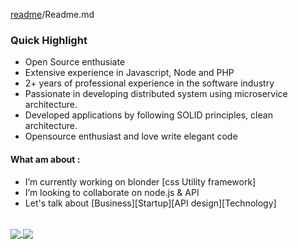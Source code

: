 [readme]/Readme.md

### Quick Highlight 
* Open Source enthusiate
* Extensive experience in Javascript, Node and PHP
* 2+ years of professional experience in the software industry
* Passionate in developing distributed system using microservice architecture.
* Developed applications by following SOLID principles, clean architecture.
* Opensource enthusiast and love write elegant code
<!-- * Experience in developing applications utilizing TDD  Unit and Integration testing -->

 #### What am about :
- I’m currently working on blonder [css Utility framework] 
- I’m looking to collaborate on node.js & API
- Let's talk about [Business][Startup][API design][Technology]
<br />

<a href="https://github.com/acquahsamuel">
  <img align="center" src="https://github-readme-stats.vercel.app/api?username=acquahsamuel&theme=nightowl&show_icons=true&line_height=30" />
</a>
<a href="https://github.com/acquahsamuel">
  <img align="center" src="https://github-readme-stats.vercel.app/api/top-langs/?username=acquahsamuel&theme=nightowl&line_height=30" />
</a>

[website]: https://acquahsamuel.github.io/profile/
[instagram]: https://www.instagram.com/acquah.samuel.io/
[linkedin]: https://www.linkedin.com/in/acquahsamuel
[readme]:https://github.com/acquahsamuel/acquahsamuel/edit/master/README.md
